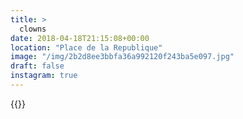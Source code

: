 ```yaml
---
title: >
  clowns
date: 2018-04-18T21:15:08+00:00
location: "Place de la Republique"
image: "/img/2b2d8ee3bbfa36a992120f243ba5e097.jpg"
draft: false
instagram: true
---
```


{{<photo src="/img/2b2d8ee3bbfa36a992120f243ba5e097.jpg">}}
